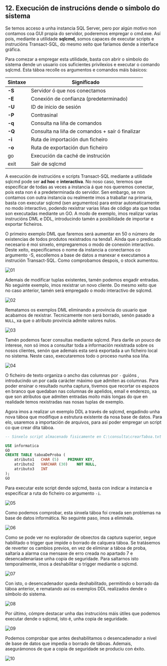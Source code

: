 ## 12. Execución de instrucións dende o símbolo do sistema

Se temos acceso a unha instancia SQL Server, pero por algún motivo non contamos coa GUI propia do servidor, poderemos empregar o cmd.exe. Así pois, mediante a utilidade **sqlcmd**, somos capaces de executar scripts e instrucións Transact-SQL, do mesmo xeito que faríamos dende a interface gráfica.

Para comezar a empregar esta utilidade, basta con abrir o símbolo do sistema dende un usuario cos suficientes privilexios e executar o comando sqlcmd. Esta táboa recolle os argumentos e comandos máis básicos:

| Sintaxe | Significado                                     |
|---------|-------------------------------------------------|
| **-S**  | Servidor ó que nos conectamos                   |
| **-E**  | Conexión de confianza (predeterminado)          |
| **-U**  | ID de inicio de sesión                          |
| **-P**  | Contrasinal                                     |
| **-q**  | Consulta na liña de comandos                    |
| **-Q**  | Consulta na liña de comandos + saír ó finalizar |
| **-i**  | Ruta de importación dun ficheiro                |
| **-o**  | Ruta de exportación dun ficheiro                |
| go      | Execución da caché de instrución                |
| exit    | Saír de sqlcmd                                  |


A execución de instrucións e scripts Transact-SQL mediante a utilidade sqlcmd pode ser **ad hoc** e **interactiva**. No noso caso, teremos que especificar de todas as veces a instancia á que nos queremos conectar, pois esta non é a predeterminada do servidor. Sen embargo, se non contamos con outra instancia ou realmente imos a traballar na primaria, basta con executar sqlcmd (sen argumentos) para entrar automaticamente no modo interactivo, podendo rexistrar varias liñas de código ata que todas son executadas mediante un GO. A modo de exemplo, imos realizar varias instrucións DML e DDL, introducindo tamén a posibilidade de importar e exportar ficheiros.

O primeiro exemplo DML que faremos será aumentar en 50 o número de existencias de todos produtos rexistrados na tenda1. Aínda que o predicado necesario é moi sinxelo, empregaremos o modo de conexión interactivo. Deste xeito, especificamos o nome da instancia a conectarnos co argumento -S, escollemos a base de datos a manexar e executamos a instrución Transact-SQL. Como comprobamos despois, o stock aumentou.

![01](./img/12_01.png)


Ademais de modificar tuplas existentes, tamén podemos engadir entradas. No seguinte exemplo, imos rexistrar un novo cliente. Do mesmo xeito que no caso anterior, tamén será empregado o modo interactivo de sqlcmd.

![02](./img/12_02.png)


Rematamos os exemplos DML eliminando a provincia do usuario que acabamos de rexistrar. Tecnicamente non será borrado, senón pasado a ```NULL```, xa que o atributo provincia admite valores nulos.

![03](./img/12_03.png)


Tamén podemos facer consultas mediante sqlcmd. Para darlle un pouco de interese, non só imos a consultar toda a información rexistrada sobre os nosos clientes, senón que ademais esta será exportada a un ficheiro local no sistema. Neste caso, executaremos todo o proceso nunha soa liña.

![04](./img/12_04.png)


O ficheiro de texto organiza o ancho das columnas por ```-``` guións , introducindo un por cada carácter máximo que admiten as columnas. Para poder ensinar o resultado nunha captura, tivemos que recortar os espazos en branco que quedaban nas columnas de apelidos, email e enderezo, xa que son atributos que admiten entradas moito máis longas do que en realidade temos rexistradas nas nosas tuplas de exemplo.

Agora imos a realizar un exemplo DDL a través de sqlcmd, engadindo unha nova táboa que modifique a estrutura existente da nosa base de datos. Para elo, usaremos a importación de arquivos, para así poder empregar un script co que crear dita táboa.

```sql
-- Sinxelo script almacenado fisicamente en C:\consulta\crearTaboa.txt

USE informatica
GO
CREATE TABLE taboaDeProba (
	atributo1	CHAR (5)	PRIMARY KEY,
	atributo2	VARCHAR (30)	NOT NULL,
	atributo3	INT
);
GO
```


Para executar este script dende sqlcmd, basta con indicar a instancia e especificar a ruta do ficheiro co argumento ```-i```.

![05](./img/12_05.png)


Como podemos comprobar, esta sinxela táboa foi creada sen problemas na base de datos informática. No seguinte paso, imos a eliminala.

![06](./img/12_06.png)


Como se pode ver no explorador de obxectos da captura superior, segue habilitado o trigger que impide o borrado de calquera táboa. Se tratásemos de reverter os cambios previos, en vez de eliminar a táboa de proba, saltaría a alarma coa mensaxe de erro creada no apartado 7 e desencadenaríase unha copia de seguridade. Para saltarnos isto temporalmente, imos a deshabilitar o trigger mediante o sqlcmd.

![07](./img/12_07.png)


Con isto, o desencadenador queda deshabilitado, permitindo o borrado da táboa anterior, e rematando así os exemplos DDL realizados dende o símbolo do sistema.

![08](./img/12_08.png)


Por último, cómpre destacar unha das instrucións máis útiles que podemos executar dende o sqlcmd, isto é, unha copia de seguridade.

![09](./img/12_09.png)


Podemos comprobar que antes deshabilitamos o desencadenador a nivel de base de datos que impedía o borrado de táboas. Ademais, asegurámonos de que a copia de seguridade se produciu con éxito.

![10](./img/12_10.png)
